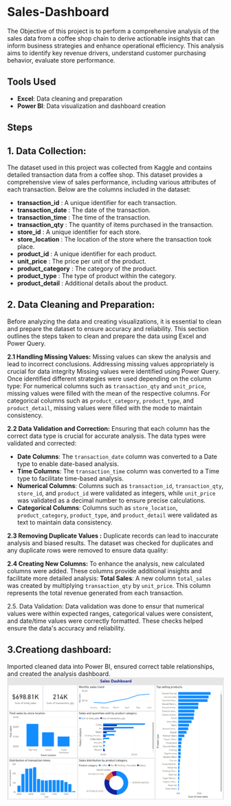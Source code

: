 # Sales-Dashboard
The Objective of this project is to perform a comprehensive analysis of the sales data from a coffee shop chain to derive actionable insights that can inform business strategies and enhance operational efficiency. This analysis aims to identify key revenue drivers, understand customer purchasing behavior, evaluate store performance.

## Tools Used
- **Excel**: Data cleaning and preparation
- **Power BI**: Data visualization and dashboard creation

## Steps
## 1. **Data Collection**: 
The dataset used in this project was collected from Kaggle and contains detailed transaction data from a coffee shop. This dataset provides a comprehensive view of sales performance, including various attributes of each transaction. Below are the columns included in the dataset:

- **transaction_id** : A unique identifier for each transaction.
- **transaction_date** : The date of the transaction.
- **transaction_time** : The time of the transaction.
- **transaction_qty** : The quantity of items purchased in the transaction.
- **store_id** : A unique identifier for each store.
- **store_location** : The location of the store where the transaction took place.
- **product_id** : A unique identifier for each product.
- **unit_price** : The price per unit of the product.
- **product_category** : The category of the product.
- **product_type** : The type of product within the category.
- **product_detail** : Additional details about the product.


## 2. **Data Cleaning and Preparation**:
Before analyzing the data and creating visualizations, it is essential to clean and prepare the dataset to ensure accuracy and reliability. This section outlines the steps taken to clean and prepare the data using Excel and Power Query.

**2.1 Handling Missing Values:** 
Missing values can skew the analysis and lead to incorrect conclusions. Addressing missing values appropriately is crucial for data integrity Missing values were identified using Power Query. Once identified different strategies were used depending on the column type: For numerical columns such as `transaction_qty` and `unit_price`, missing values were filled with the mean of the respective columns. For categorical columns such as `product_category`, `product_type`, and `product_detail`, missing values were filled with the mode to maintain consistency.

<!-- Blank line -->
**2.2 Data Validation and Correction:**
Ensuring that each column has the correct data type is crucial for accurate analysis. The data types were validated and corrected:
- **Date Columns**: The `transaction_date` column was converted to a Date type to enable date-based analysis.
- **Time Columns**: The `transaction_time` column was converted to a Time type to facilitate time-based analysis.
- **Numerical Columns**: Columns such as `transaction_id`, `transaction_qty`, `store_id`, and `product_id` were validated as integers, while `unit_price` was 
  validated as a decimal number to ensure precise calculations.
- **Categorical Columns**: Columns such as `store_location`, `product_category`, `product_type`, and `product_detail` were validated as text to maintain data consistency.

<!-- Blank line -->
**2.3 Removing Duplicate Values :** 
Duplicate records can lead to inaccurate analysis and biased results. The dataset was checked for duplicates and any duplicate rows were removed to ensure data quality:

<!-- Blank line -->
**2.4 Creating New Columns:**
To enhance the analysis, new calculated columns were added. These columns provide additional insights and facilitate more detailed analysis:
**Total Sales**: A new column `total_sales` was created by multiplying `transaction_qty` by `unit_price`. This column represents the total revenue generated from each transaction.

<!-- Blank line -->
2.5. Data Validation:
Data validation was done to ensur that numerical values were within expected ranges, categorical values were consistent, and date/time values were correctly formatted. These checks helped ensure the data's accuracy and reliability.

## **3.Creationg dashboard:**
   Imported cleaned data into Power BI, ensured correct table relationships, and created the analysis dashboard.
   ![Sales Dashboard](images/dashboard.png)

   



